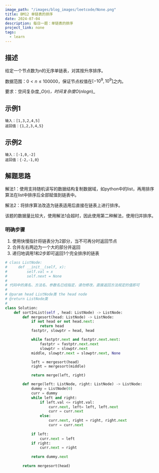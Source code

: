 ```yaml
---
image_path: "/images/blog_images/leetcode/None.png"
title: BM12 单链表的排序
date: 2024-07-04
description: 每日一题：单链表的排序
project_link: none
tags:
  - learn
---
```

## 描述

给定一个节点数为n的无序单链表，对其按升序排序。

数据范围：$0<n≤100000$﻿，保证节点权值在$[−10^9,10^9]$﻿之内。

要求：空间复杂度_$O(n)$_﻿，时间复杂度_$O(nlogn)$_﻿

## 示例1

```Plain
输入：[1,3,2,4,5]
返回值：{1,2,3,4,5}
```

## 示例2

```Plain
输入：[-1,0,-2]
返回值：{-2,-1,0}
```

## 解题思路

解法1：使用支持随机读写的数据结构复制数据域，如python中的list，再用排序算法在list中排序后全部赋值到链表中。

解法2：将排序算法改造为链表适用后直接在链表上进行排序。

该题的数据量比较大，使用解法1会超时，因此使用第二种解法，使用归并排序。

### 明确步骤

1. 使用快慢指针将链表分为2部分，当不可再分时返回节点
2. 合并左右两边为一个大的部分并返回
3. 递归地调用1和2步即可返回1个完全排序的链表

```Python
# class ListNode:
#     def __init__(self, x):
#         self.val = x
#         self.next = None
#
# 代码中的类名、方法名、参数名已经指定，请勿修改，直接返回方法规定的值即可
#
# @param head ListNode类 the head node
# @return ListNode类
#
class Solution:
    def sortInList(self , head: ListNode) -> ListNode:
        def mergesort(head: ListNode) -> ListNode:
            if not head or not head.next:
                return head
            fastptr, slowptr = head, head

            while fastptr.next and fastptr.next.next:
                fastptr = fastptr.next.next
                slowptr = slowptr.next
            middle, slowptr.next = slowptr.next, None

            left = mergesort(head)
            right = mergesort(middle)

            return merge(left, right)

        def merge(left: ListNode, right: ListNode) -> ListNode:
            dummy = ListNode(0)
            curr = dummy
            while left and right:
                if left.val <= right.val:
                    curr.next, left= left, left.next
                    curr = curr.next
                else:
                    curr.next, right = right, right.next
                    curr = curr.next
            
            if left:
                curr.next = left
            if right:
                curr.next = right
            
            return dummy.next
        
        return mergesort(head)
```